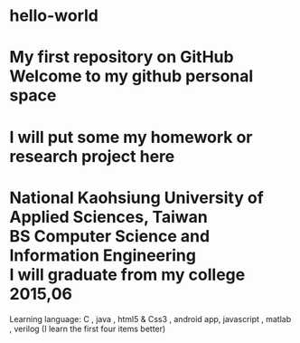 hello-world
===========

My first repository on GitHub
Welcome to my github personal space
===========

I will put some my homework or research project here
===========

National Kaohsiung University of Applied Sciences, Taiwan           
BS Computer Science and Information Engineering   
I will graduate from my college 2015,06
===========

Learning language: C , java , html5 & Css3 , android app, javascript , matlab , verilog 
                  (I learn the first four items better)
